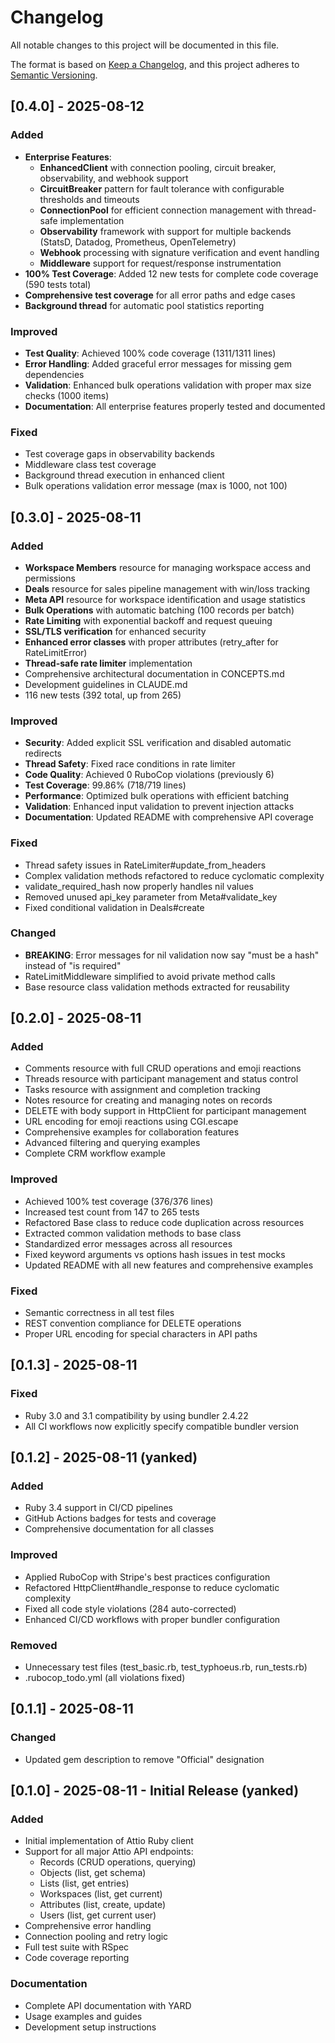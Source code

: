 # Changelog

All notable changes to this project will be documented in this file.

The format is based on [Keep a Changelog](https://keepachangelog.com/en/1.0.0/),
and this project adheres to [Semantic Versioning](https://semver.org/spec/v2.0.0.html).

## [0.4.0] - 2025-08-12

### Added
- **Enterprise Features**:
  - **EnhancedClient** with connection pooling, circuit breaker, observability, and webhook support
  - **CircuitBreaker** pattern for fault tolerance with configurable thresholds and timeouts
  - **ConnectionPool** for efficient connection management with thread-safe implementation
  - **Observability** framework with support for multiple backends (StatsD, Datadog, Prometheus, OpenTelemetry)
  - **Webhook** processing with signature verification and event handling
  - **Middleware** support for request/response instrumentation
- **100% Test Coverage**: Added 12 new tests for complete code coverage (590 tests total)
- **Comprehensive test coverage** for all error paths and edge cases
- **Background thread** for automatic pool statistics reporting

### Improved
- **Test Quality**: Achieved 100% code coverage (1311/1311 lines)
- **Error Handling**: Added graceful error messages for missing gem dependencies
- **Validation**: Enhanced bulk operations validation with proper max size checks (1000 items)
- **Documentation**: All enterprise features properly tested and documented

### Fixed
- Test coverage gaps in observability backends
- Middleware class test coverage
- Background thread execution in enhanced client
- Bulk operations validation error message (max is 1000, not 100)

## [0.3.0] - 2025-08-11

### Added
- **Workspace Members** resource for managing workspace access and permissions
- **Deals** resource for sales pipeline management with win/loss tracking
- **Meta API** resource for workspace identification and usage statistics
- **Bulk Operations** with automatic batching (100 records per batch)
- **Rate Limiting** with exponential backoff and request queuing
- **SSL/TLS verification** for enhanced security
- **Enhanced error classes** with proper attributes (retry_after for RateLimitError)
- **Thread-safe rate limiter** implementation
- Comprehensive architectural documentation in CONCEPTS.md
- Development guidelines in CLAUDE.md
- 116 new tests (392 total, up from 265)

### Improved
- **Security**: Added explicit SSL verification and disabled automatic redirects
- **Thread Safety**: Fixed race conditions in rate limiter
- **Code Quality**: Achieved 0 RuboCop violations (previously 6)
- **Test Coverage**: 99.86% (718/719 lines)
- **Performance**: Optimized bulk operations with efficient batching
- **Validation**: Enhanced input validation to prevent injection attacks
- **Documentation**: Updated README with comprehensive API coverage

### Fixed
- Thread safety issues in RateLimiter#update_from_headers
- Complex validation methods refactored to reduce cyclomatic complexity
- validate_required_hash now properly handles nil values
- Removed unused api_key parameter from Meta#validate_key
- Fixed conditional validation in Deals#create

### Changed
- **BREAKING**: Error messages for nil validation now say "must be a hash" instead of "is required"
- RateLimitMiddleware simplified to avoid private method calls
- Base resource class validation methods extracted for reusability

## [0.2.0] - 2025-08-11

### Added
- Comments resource with full CRUD operations and emoji reactions
- Threads resource with participant management and status control
- Tasks resource with assignment and completion tracking
- Notes resource for creating and managing notes on records
- DELETE with body support in HttpClient for participant management
- URL encoding for emoji reactions using CGI.escape
- Comprehensive examples for collaboration features
- Advanced filtering and querying examples
- Complete CRM workflow example

### Improved
- Achieved 100% test coverage (376/376 lines)
- Increased test count from 147 to 265 tests
- Refactored Base class to reduce code duplication across resources
- Extracted common validation methods to base class
- Standardized error messages across all resources
- Fixed keyword arguments vs options hash issues in test mocks
- Updated README with all new features and comprehensive examples

### Fixed
- Semantic correctness in all test files
- REST convention compliance for DELETE operations
- Proper URL encoding for special characters in API paths

## [0.1.3] - 2025-08-11

### Fixed
- Ruby 3.0 and 3.1 compatibility by using bundler 2.4.22
- All CI workflows now explicitly specify compatible bundler version

## [0.1.2] - 2025-08-11 (yanked)

### Added
- Ruby 3.4 support in CI/CD pipelines
- GitHub Actions badges for tests and coverage
- Comprehensive documentation for all classes

### Improved
- Applied RuboCop with Stripe's best practices configuration
- Refactored HttpClient#handle_response to reduce cyclomatic complexity
- Fixed all code style violations (284 auto-corrected)
- Enhanced CI/CD workflows with proper bundler configuration

### Removed
- Unnecessary test files (test_basic.rb, test_typhoeus.rb, run_tests.rb)
- .rubocop_todo.yml (all violations fixed)

## [0.1.1] - 2025-08-11

### Changed
- Updated gem description to remove "Official" designation

## [0.1.0] - 2025-08-11 - Initial Release (yanked)

### Added
- Initial implementation of Attio Ruby client
- Support for all major Attio API endpoints:
  - Records (CRUD operations, querying)
  - Objects (list, get schema)  
  - Lists (list, get entries)
  - Workspaces (list, get current)
  - Attributes (list, create, update)
  - Users (list, get current user)
- Comprehensive error handling
- Connection pooling and retry logic
- Full test suite with RSpec
- Code coverage reporting

### Documentation
- Complete API documentation with YARD
- Usage examples and guides
- Development setup instructions